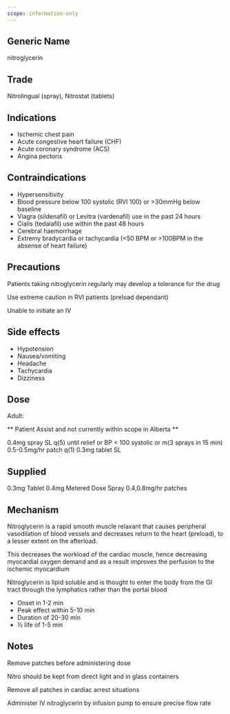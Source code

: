 ```yaml
---
scope: information-only
---
```


## Generic Name

nitroglycerin

## Trade

Nitrolingual (spray), Nitrostat (tablets)

## Indications

- Ischemic chest pain
- Acute congestive heart failure (CHF)
- Acute coronary syndrome (ACS)
- Angina pectoris

## Contraindications

- Hypersensitivity
- Blood pressure below 100 systolic (RVI 100) or >30mmHg below baseline
- Viagra (sildenafil) or Levitra (vardenafil) use in the past 24 hours
- Cialis (tedalafil) use within the past 48 hours
- Cerebral haemorrhage
- Extremy bradycardia or tachycardia (<50 BPM or >100BPM in the absense of heart failure)

## Precautions

Patients taking nitroglycerin regularly may develop a tolerance for the drug

Use extreme caution in RVI patients (preload dependant)

Unable to initiate an IV

## Side effects

- Hypotension
- Nausea/vomiting
- Headache
- Tachycardia
- Dizziness

## Dose

Adult:

** Patient Assist and not currently within scope in Alberta **

0.4mg spray SL q(5) until relief or BP < 100 systolic or m(3 sprays in 15 min)
0.5-0.5mg/hr patch q(1)
0.3mg tablet SL

## Supplied

0.3mg Tablet
0.4mg Metered Dose Spray
0.4,0.8mg/hr patches

## Mechanism

Nitroglycerin is a rapid smooth muscle relaxant that causes peripheral vasodilation of blood vessels and decreases return to the heart (preload), to a lesser extent on the afterload.

This decreases the workload of the cardiac muscle, hence decreasing myocardial oxygen demand and as a result improves the perfusion to the ischemic myocardium

Nitroglycerin is lipid soluble and is thought to enter the body from the GI tract through the lymphatics rather than the portal blood

- Onset in 1-2 min
- Peak effect within 5-10 min
- Duration of 20-30 min
- ½ life of 1-5 min

## Notes

Remove patches before administering dose

Nitro should be kept from direct light and in glass containers

Remove all patches in cardiac arrest situations

Administer IV nitroglycerin by infusion pump to ensure precise flow rate
